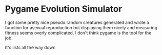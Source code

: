# Pygame Evolution Simulator

I got some pretty nice pseudo random creatures generated and wrote a function for asexual reproduction but displaying them nicely and measuring fitness seems overly complicated. I don't think pygame is the tool for the job.

It's lists all the way down
